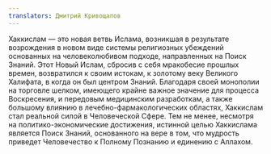 ```yaml
---
translators: Дмитрий Кривощапов
---
```


Хаккислам — это новая ветвь Ислама, возникшая в результате возрождения в новом виде системы религиозных убеждений основанных на человеколюбивом подходе, направленных на Поиск Знаний. Этот Новый Ислам, сбросив с себя мракобесие прошлых времен, возвратился к своим истокам, к золотому веку Великого Халифата, в когда он был центром Знаний. Благодаря своей монополии на торговле шелком, имеющего крайне важное значение для процесса Воскресения, и передовым медицинским разработкам, а также большому влиянию в лечебно-фармакологических областях, Хаккислам стал реальной силой в Человеческой Сфере. Тем не менее, несмотря на политико-экономические достижения, истинной целью Хаккислама является Поиск Знаний, основанного на вере в том, что мудрость приведет Человечество к Полному Познанию и единению с Аллахом.